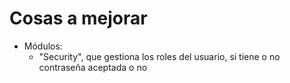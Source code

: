 # Cosas a mejorar

* Módulos:
  * "Security", que gestiona los roles del usuario, si tiene o no contraseña aceptada o no
